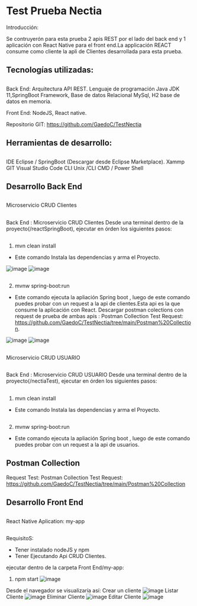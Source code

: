 # Test Prueba Nectia 
Introducción:

Se contruyerón para esta prueba 2 apis REST por el lado del back end y 1 aplicación con React Native para el front end.La applicación REACT consume como cliente la apli de Clientes desarrollada para esta prueba.

##
## Tecnologías utilizadas:
##

Back End: Arquitectura API REST. 
 Lenguaje de programación Java JDK 11,SpringBoot Framework, Base de datos Relacional MySql, H2 base de datos en memoria.

Front End:
 NodeJS, React native.

Repositorio GIT: https://github.com/GaedoC/TestNectia

##
## Herramientas de desarrollo:
##
IDE Eclipse / SpringBoot (Descargar desde Eclipse Marketplace).
Xammp
GIT
Visual Studio Code
CLI Unix /CLI CMD / Power Shell
##
##
## Desarrollo Back End
##
Microservicio CRUD Clientes
##
Back End : Microservicio CRUD Clientes
    Desde una terminal dentro de la proyecto(/reactSpringBoot), ejecutar en órden los siguientes pasos:
##
1. mvn clean install
- Este comando Instala las dependencias y arma el Proyecto.

![image](https://github.com/GaedoC/TestNectia/assets/17816969/9723ff3b-c729-4dd1-9cc9-07e8b9f23e67)
![image](https://github.com/GaedoC/TestNectia/assets/17816969/0980be1c-c9d1-4753-8950-6f020e0820d2)
##
2. mvnw spring-boot:run
- Este comando ejecuta la apliación Spring boot , luego de este comando puedes probar con un request a la api de clientes.Esta api es la que consume la aplicación con React. Descargar postman colections con request de prueba de ambas apís : Postman Collection Test Request: https://github.com/GaedoC/TestNectia/tree/main/Postman%20Collection.

![image](https://github.com/GaedoC/TestNectia/assets/17816969/5d6a5d1c-9c01-477c-b831-c3d4c5f9cd63)
![image](https://github.com/GaedoC/TestNectia/assets/17816969/040e4bd4-0db6-4ceb-a067-60bbb4fc75cf)
##
##
Microservicio CRUD USUARIO
##
Back End : Microservicio CRUD USUARIO
    Desde una terminal dentro de la proyecto(/nectiaTest), ejecutar en órden los siguientes pasos:
##
1. mvn clean install
- Este comando Instala las dependencias y arma el Proyecto.
##
2. mvnw spring-boot:run
- Este comando ejecuta la apliación Spring boot , luego de este comando puedes probar con un request a la api de usuarios.
##
## Postman Collection
Request Test:
Postman Collection Test Request: https://github.com/GaedoC/TestNectia/tree/main/Postman%20Collection
##
##
## Desarrollo Front End
##
React Native Aplication: my-app  
##
RequisitoS:
  - Tener instalado nodeJS y npm
  - Tener Ejecutando Api CRUD Clientes.

ejecutar dentro de la carpeta Front End/my-app: 
1. npm  start
![image](https://github.com/GaedoC/TestNectia/assets/17816969/f808eb1e-f3b0-4220-954b-ea36ddde0408)

Desde el navegador se visualizaría así:
Crear un cliente
![image](https://github.com/GaedoC/TestNectia/assets/17816969/80258b68-e2d5-40a6-bc1c-9b580c68926f)
Listar Cliente
![image](https://github.com/GaedoC/TestNectia/assets/17816969/02a5aa90-2a1a-45e8-8dc3-2e6b25ece576)
Eliminar Cliente
![image](https://github.com/GaedoC/TestNectia/assets/17816969/0086e6d9-4b2f-4998-aedb-c3e296295d60)
Editar Cliente
![image](https://github.com/GaedoC/TestNectia/assets/17816969/a8904f7b-dd82-461d-8407-846d38ddf643)


